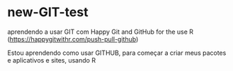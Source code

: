 # new-GIT-test
aprendendo a usar GIT com Happy Git and GitHub for the use R (https://happygitwithr.com/push-pull-github)




Estou aprendendo como usar GITHUB, para começar a criar meus pacotes e aplicativos e sites, usando R
